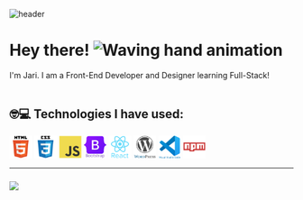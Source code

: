 <!--- Header --->
![header](https://capsule-render.vercel.app/api?color=402F65&type=waving&height=250&section=header&text=Welcome!&fontAlignY=40&fontSize=80&animation=scaleIn&fontColor=A277FF)

# Hey there! <img src="https://user-images.githubusercontent.com/1534150/172605840-b63b82dc-cbff-46f1-b4b0-41c7db605ce8.gif" width="30" alt="Waving hand animation"></h1>
<!---
jariantikainen/jariantikainen is a ✨ special ✨ repository because its `README.md` (this file) appears on your GitHub profile.
You can click the Preview link to take a look at your changes.
--->
I'm Jari. I am a Front-End Developer and Designer learning Full-Stack!<br><br>

## 🤓💻&nbsp;Technologies I have used:

<p align="left">
  <img src="https://github.com/devicons/devicon/blob/master/icons/html5/html5-original-wordmark.svg" alt="HTML5" width="40" height="40"/>
  <img src="https://github.com/devicons/devicon/blob/master/icons/css3/css3-original-wordmark.svg" alt="CSS3" width="40" height="40"/>
  <img src="https://github.com/devicons/devicon/blob/master/icons/javascript/javascript-original.svg" alt="JavaScript" width="40" height="40"/>
  <img src="https://github.com/devicons/devicon/blob/master/icons/bootstrap/bootstrap-original-wordmark.svg" alt="Bootstrap" width="40" height="40"/>
  <img src="https://github.com/devicons/devicon/blob/master/icons/react/react-original-wordmark.svg" alt="ReactJS" width="40" height="40"/>
  <img src="https://github.com/devicons/devicon/blob/master/icons/wordpress/wordpress-original.svg" alt="WordPress" width="40" height="40"/>
  <img src="https://github.com/devicons/devicon/blob/master/icons/vscode/vscode-original-wordmark.svg" alt="VSCode" width="40" height="40"/>
  <img src="https://github.com/devicons/devicon/blob/master/icons/npm/npm-original-wordmark.svg" alt="npm" width="40" height="40"/>
</p>

--- 

### <img src="https://github-readme-stats.vercel.app/api/top-langs?username=jariantikainen&theme=aura&show_icons=true"/>

